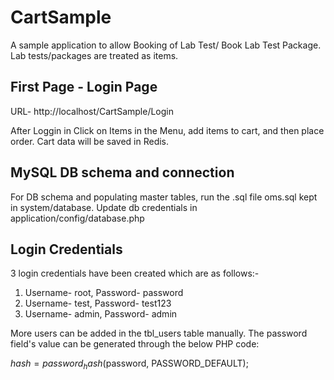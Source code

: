 # CartSample
A sample application to allow Booking of Lab Test/ Book Lab Test Package. Lab tests/packages are treated as items.

## First Page - Login Page
URL- http://localhost/CartSample/Login

After Loggin in Click on Items in the Menu, add items to cart, and then place order.
Cart data will be saved in Redis.

## MySQL DB schema and connection
For DB schema and populating master tables, run the .sql file oms.sql kept in system/database. Update db credentials in application/config/database.php

## Login Credentials
3 login credentials have been created which are as follows:-
1) Username- root, Password- password
2) Username- test, Password- test123
3) Username- admin, Password- admin

More users can be added in the tbl_users table manually. The password field's value can be generated through the below PHP code: 

$hash = password_hash($password, PASSWORD_DEFAULT);